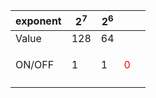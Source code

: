 |exponent|2<sup>7</sup>|2<sup>6</sup>|   |   |
|---|---|---|---|---|
|Value|128 |64|   |   |
|ON/OFF|1|1|<p style="color:red;">0</p>|   |
|   |   |   |   |   |